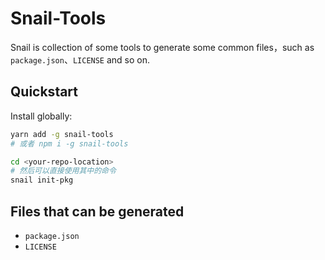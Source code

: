 # Snail-Tools
Snail is collection of some tools to generate some common files，such as `package.json`、`LICENSE` and so on.

## Quickstart
Install globally:
```bash
yarn add -g snail-tools
# 或者 npm i -g snail-tools

cd <your-repo-location>
# 然后可以直接使用其中的命令
snail init-pkg
```

## Files that can be generated

- `package.json`
- `LICENSE`
